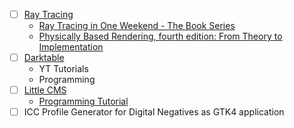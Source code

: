 - [ ] [Ray Tracing](https://www.dropbox.com/scl/fo/fjdw1l73v774gc8glxzfm/ALuS81w17jscb_77GELPAL4?rlkey=5jyzqesqyp1mq3czlyipwc1xw&st=n05thfma&dl=0)
  - [Ray Tracing in One Weekend - The Book Series](https://raytracing.github.io/)
  - [Physically Based Rendering, fourth edition: From Theory to Implementation](https://www.pbrt.org/)
- [ ] [Darktable](https://www.darktable.org/)
  - YT Tutorials
  - Programming
- [ ] [Little CMS](https://www.littlecms.com/)
  - [Programming Tutorial](https://www.littlecms.com/LittleCMS2.16%20tutorial.pdf)
- [ ] ICC Profile Generator for Digital Negatives as GTK4 application
